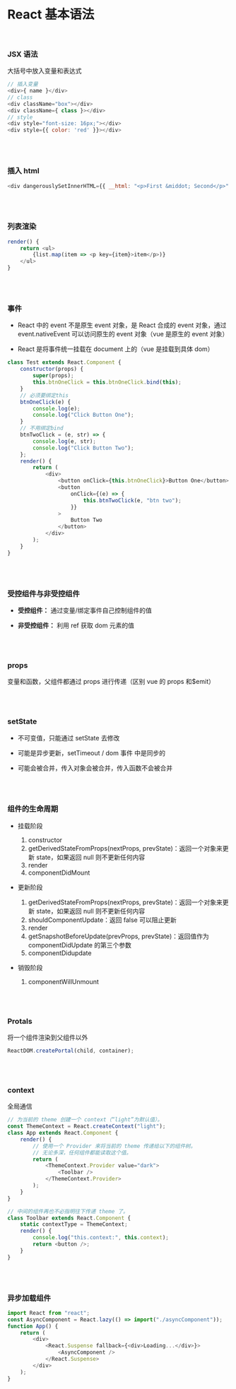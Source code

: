 # React 基本语法

</br>

### JSX 语法

大括号中放入变量和表达式

```javascript
// 插入变量
<div>{ name }</div>
// class
<div className="box"></div>
<div className={ class }></div>
// style
<div style="font-size: 16px;"></div>
<div style={{ color: 'red' }}></div>
```

</br>
</br>

### 插入 html

```javascript
<div dangerouslySetInnerHTML={{ __html: "<p>First &middot; Second</p>" }} />
```

</br>
</br>

### 列表渲染

```javascript
render() {
    return <ul>
        {list.map(item => <p key={item}>item</p>)}
    </ul>
}
```

</br>
</br>

### 事件

-   React 中的 event 不是原生 event 对象，是 React 合成的 event 对象，通过 event.nativeEvent 可以访问原生的 event 对象（vue 是原生的 event 对象）

-   React 是将事件统一挂载在 document 上的（vue 是挂载到具体 dom）

```javascript
class Test extends React.Component {
    constructor(props) {
        super(props);
        this.btnOneClick = this.btnOneClick.bind(this);
    }
    // 必须要绑定this
    btnOneClick(e) {
        console.log(e);
        console.log("Click Button One");
    }
    // 不用绑定bind
    btnTwoClick = (e, str) => {
        console.log(e, str);
        console.log("Click Button Two");
    };
    render() {
        return (
            <div>
                <button onClick={this.btnOneClick}>Button One</button>
                <button
                    onClick={(e) => {
                        this.btnTwoClick(e, "btn two");
                    }}
                >
                    Button Two
                </button>
            </div>
        );
    }
}
```

</br>
</br>

### 受控组件与非受控组件

-   **受控组件：** 通过变量/绑定事件自己控制组件的值

-   **非受控组件：** 利用 ref 获取 dom 元素的值

</br>
</br>

### props

变量和函数，父组件都通过 props 进行传递（区别 vue 的 props 和$emit）

</br>
</br>

### setState

-   不可变值，只能通过 setState 去修改

-   可能是异步更新，setTimeout / dom 事件 中是同步的

-   可能会被合并，传入对象会被合并，传入函数不会被合并

</br>
</br>

### 组件的生命周期

-   挂载阶段

    1. constructor
    2. getDerivedStateFromProps(nextProps, prevState)：返回一个对象来更新 state，如果返回 null 则不更新任何内容
    3. render
    4. componentDidMount

-   更新阶段

    1. getDerivedStateFromProps(nextProps, prevState)：返回一个对象来更新 state，如果返回 null 则不更新任何内容
    2. shouldComponentUpdate：返回 false 可以阻止更新
    3. render
    4. getSnapshotBeforeUpdate(prevProps, prevState)：返回值作为 componentDidUpdate 的第三个参数
    5. componentDidupdate

-   销毁阶段

    1. componentWillUnmount

</br>
</br>

### Protals

将一个组件渲染到父组件以外

```javascript
ReactDOM.createPortal(child, container);
```

</br>
</br>

### context

全局通信

```javascript
// 为当前的 theme 创建一个 context（“light”为默认值）。
const ThemeContext = React.createContext("light");
class App extends React.Component {
    render() {
        // 使用一个 Provider 来将当前的 theme 传递给以下的组件树。
        // 无论多深，任何组件都能读取这个值。
        return (
            <ThemeContext.Provider value="dark">
                <Toolbar />
            </ThemeContext.Provider>
        );
    }
}

// 中间的组件再也不必指明往下传递 theme 了。
class Toolbar extends React.Component {
    static contextType = ThemeContext;
    render() {
        console.log("this.context:", this.context);
        return <button />;
    }
}
```

</br>
</br>

### 异步加载组件

```javascript
import React from "react";
const AsyncComponent = React.lazy(() => import("./asyncComponent"));
function App() {
    return (
        <div>
            <React.Suspense fallback={<div>Loading...</div>}>
                <AsyncComponent />
            </React.Suspense>
        </div>
    );
}
```
